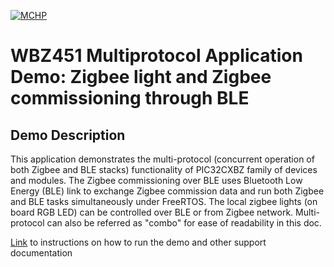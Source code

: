 [![MCHP](https://www.microchip.com/ResourcePackages/Microchip/assets/dist/images/logo.png)](https://www.microchip.com)
# WBZ451 Multiprotocol Application Demo: Zigbee light and Zigbee commissioning through BLE

## Demo Description
This application demonstrates the multi-protocol (concurrent operation of both Zigbee and BLE stacks) functionality of PIC32CXBZ family of devices and modules. The Zigbee commissioning over BLE uses Bluetooth Low Energy (BLE) link to exchange Zigbee commission data and run both Zigbee and BLE tasks simultaneously under FreeRTOS. The local zigbee lights (on board RGB LED) can be controlled over BLE or from Zigbee network.
Multi-protocol can also be referred as "combo" for ease of readability in this doc.

[Link](https://onlinedocs.microchip.com/pr/GUID-A5330D3A-9F51-4A26-B71D-8503A493DF9C-en-US-2/index.html?GUID-707BAEEE-0EFF-428F-AFEC-C2E6C5E65BA9) to instructions on how to run the demo and other support documentation